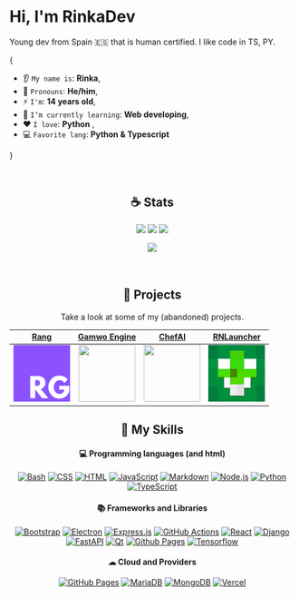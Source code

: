 # Hi, I'm RinkaDev
Young dev from Spain 🇪🇸 that is human certified. I like code in TS, PY.

<!-- ![](https://img.shields.io/badge/JavaScript-F7DF1E.svg?style=for-the-badge&logo=JavaScript&logoColor=black)
![](https://img.shields.io/badge/Python-3776AB.svg?style=for-the-badge&logo=Python&logoColor=white)
<a href="https://twitter.com/RinkaDev"><img src="https://img.shields.io/badge/Twitter-1DA1F2.svg?style=for-the-badge&logo=Twitter&logoColor=white"></img></a>
<a href="https://www.instagram.com/rinkadeveloping/"><img src="https://img.shields.io/badge/Instagram-E4405F.svg?style=for-the-badge&logo=Instagram&logoColor=white"></img></a>
![](https://img.shields.io/badge/Visual%20Studio%20Code-007ACC.svg?style=for-the-badge&logo=Visual-Studio-Code&logoColor=white) -->

{  

* 👂 `My name is`: **Rinka**,
* 👩 `Pronouns`: **He/him**,
* ⚡ `I'm`: **14 years old**,
* 🌱 `I’m currently learning`: **Web developing**,
* ❤️ `I love`: **Python**  ,
* 💻 `Favorite lang`: **Python & Typescript**  

}

<br/>

<h2 align="center">☕ Stats</h2>

<p align="center">
  <img height="50%" width="auto" src ="https://github-readme-stats.vercel.app/api?username=rinkagi&show_icons=true&count_private=true&theme=material-palenight&hide_border=true&hide=issues,contribs&bg_color=00000000">
  <img height="50%" width="auto" src ="https://github-readme-stats.vercel.app/api/top-langs/?username=rinkagi&layout=compact&hide_border=true&theme=material-palenight&bg_color=00000000&langs_count=6&hide=jupyter%20notebook,tex,css,php&exclude_repo=Pacman-AI">
  <img src ="https://github-readme-streak-stats.herokuapp.com?user=rinkagi&theme=material-palenight&hide_border=true&background=FFFFFF00">
</p>

<p align="center">
    <img src="https://github-profile-trophy.vercel.app/?username=rinkagi&theme=tokyonight"/>
</p>

<br/>

<h2 align="center">🚀 Projects</h2>
<p align="center">Take a look at some of my (abandoned) projects.</p>

<div align="center">

| <a href="https://github.com/RinkaGI/Rang">Rang</a> | <a href="https://github.com/RinkaGI/GamwoPython">Gamwo Engine</a> | <a href="https://github.com/RinkaGI/ChefAI">ChefAI</a> | <a href="https://github.com/RinkaGI/RNLauncher">RNLauncher</a>
| :---: | :---: | :---: | :---: |
| <img src="https://github.com/RinkaGI/Rang/raw/main/bin/assets/logo.png" width=100 height=100></img> | <img src="https://user-images.githubusercontent.com/77236422/236555112-c06f9c0f-3458-4644-bcd4-aa722ea2e1d7.png" width=100 height=100></img> | <img src="https://user-images.githubusercontent.com/77236422/236555578-3fb9f574-6ac8-4725-ad25-a1166f0d6225.png" width=100 height=100></img> | <img src="https://github.com/RinkaGI/RNLauncher/blob/main/logo.png?raw=true" width=100 height=100></img> |

</div>

<h2 align="center">🌱 My Skills</h2>

<h4 align="center">💻 Programming languages (and html)</h4>

<p align="center">
<a href="https://github.com/search?q=user%3ASammwyy1+language%3Abash"><img alt="Bash" src="https://img.shields.io/badge/Bash-121011.svg?logo=gnu-bash&logoColor=white"></a>
<a href="https://github.com/search?q=user%3ASammwyy1+language%3Acss"><img alt="CSS" src="https://img.shields.io/badge/CSS-1572B6.svg?logo=css3&logoColor=white"></a>
<a href="https://github.com/search?q=user%3ASammwyy1+language%3Ahtml"><img alt="HTML" src="https://img.shields.io/badge/HTML-E34F26.svg?logo=html5&logoColor=white"></a>
<a href="https://github.com/search?q=user%3ASammwyy1+language%3Ajavascript"><img alt="JavaScript" src="https://img.shields.io/badge/JavaScript-F7DF1E.svg?logo=javascript&logoColor=black"></a>
<a href="https://github.com/search?q=user%3ASammwyy1+language%3Amarkdown"><img alt="Markdown" src="https://img.shields.io/badge/Markdown-000000.svg?logo=markdown&logoColor=white"></a>
<a href="https://github.com/search?q=user%3ASammwyy1+language%3Ajavascript"><img alt="Node.js" src="https://img.shields.io/badge/Node.js-43853D.svg?logo=node.js&logoColor=white"></a>
<a href="https://github.com/search?q=user%3ASammwyy1+language%3Apython"><img alt="Python" src="https://img.shields.io/badge/Python-14354C.svg?logo=python&logoColor=white"></a>
<a href="https://github.com/search?q=user%3ASammwyy1+language%3AtypeScript"><img alt="TypeScript" src="https://img.shields.io/badge/TypeScript-007ACC.svg?logo=typescript&logoColor=white"></a>
</p>

<h4 align="center">📚 Frameworks and Libraries</h4>

<p align="center">
<a href="#"><img alt="Bootstrap" src="https://img.shields.io/badge/Bootstrap-7952B3.svg?logo=bootstrap&logoColor=white"></a>
<a href="#"><img alt="Electron" src="https://img.shields.io/badge/Electron-20232e.svg?logo=electron&logoColor=white"></a>
<a href="#"><img alt="Express.js" src="https://img.shields.io/badge/Express-404d59.svg?logo=express&logoColor=white"></a>
<a href="#"><img alt="GitHub Actions" src="https://img.shields.io/badge/GitHub%20Actions-2671E5.svg?logo=github%20actions&logoColor=white"></a>
<a href="#"><img alt="React" src="https://img.shields.io/badge/React-61DAFB.svg?logo=react&logoColor=black"></a>
<a href="#"><img alt="Django" src="https://img.shields.io/badge/django-%23092E20.svg?style=for-the-badge&logo=django&logoColor=white"></a>
<a href="#"><img alt="FastAPI" src="https://img.shields.io/badge/FastAPI-005571?style=for-the-badge&logo=fastapi"></a>
<a href="#"><img alt="Qt" src="https://img.shields.io/badge/Qt-%23217346.svg?style=for-the-badge&logo=Qt&logoColor=white"></a>
<a href="#"><img alt="Github Pages" src="https://img.shields.io/badge/github%20pages-121013?style=for-the-badge&logo=github&logoColor=white"></a>
<a href="#"><img alt="Tensorflow" src="https://img.shields.io/badge/TensorFlow-%23FF6F00.svg?style=for-the-badge&logo=TensorFlow&logoColor=white"></a>
</p>

<h4 align="center">☁ Cloud and Providers</h4>

<p align="center">
<a href="#"><img alt="GitHub Pages" src="https://img.shields.io/badge/GitHub%20Pages-327FC7.svg?logo=github&logoColor=white"></a>
<a href="#"><img alt="MariaDB" src="https://img.shields.io/badge/MariaDB-003545.svg?logo=mariadb&logoColor=white"></a>
<a href="#"><img alt="MongoDB" src="https://img.shields.io/badge/MongoDB-47A248.svg?logo=mongodb&logoColor=white"></a>
<a href="#"><img alt="Vercel" src="https://img.shields.io/badge/Vercel-000000.svg?logo=vercel&logoColor=white"></a>
</p>
<!-- ## Tools
<a href="https://github.com" target="_blank"> <img src="https://cdn.jsdelivr.net/gh/devicons/devicon/icons/github/github-original.svg" alt="github" width="40" height="40"/> </a> <a href="https://code.visualstudio.com/" target="_blank"> <img src="https://cdn.jsdelivr.net/gh/devicons/devicon/icons/vscode/vscode-original.svg" alt="vscode" width="40" height="40"/> </a> <a href="https://www.python.org/psf-landing/" target="_blank"> <img src="https://s3.dualstack.us-east-2.amazonaws.com/pythondotorg-assets/media/community/logos/python-logo-only.png" alt="Python" width="40" height="40"/> </a> <a href="https://nodejs.org/es" target="_blank"> <img src="https://upload.wikimedia.org/wikipedia/commons/thumb/9/99/Unofficial_JavaScript_logo_2.svg/768px-Unofficial_JavaScript_logo_2.svg.png?20141107110902" alt="JavaScript" width="40" height="40"/> </a>

## Stats
![Rinka's GitHub stats](https://github-readme-stats.vercel.app/api?username=rinkagi&show_icons=true&theme=tokyonight)

[![Top Langs](https://github-readme-stats.vercel.app/api/top-langs/?username=rinkagi&hide_progress=false&theme=tokyonight)](https://github.com/anuraghazra/github-readme-stats) -->
